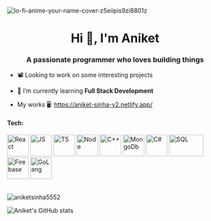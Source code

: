 
![lo-fi-anime-your-name-cover-z5eiipis9zi8801z](https://github.com/aniketsinha5552/aniketsinha5552/assets/104712880/e4561587-2789-4b25-b533-4394ed20cfa0)

<h1 align="center">Hi 👋, I'm Aniket</h1>
<h3 align="center">A passionate programmer who loves building things</h3>


- 📽️ Looking to work on some interesting projects

- 🌱 I’m currently learning **Full Stack Development**
  
- My works 🖥️: https://aniket-sinha-v2.netlify.app/

<div style={{margin:0}}>
<h4>Tech:</h4>
<span><img height=50 width=50 src="https://upload.wikimedia.org/wikipedia/commons/thumb/a/a7/React-icon.svg/2300px-React-icon.svg.png" alt="React"/></span>
<span><img height=50 width=50 src="https://upload.wikimedia.org/wikipedia/commons/thumb/6/6a/JavaScript-logo.png/800px-JavaScript-logo.png" alt="JS"/></span>
<span><img height=50 width=50 src="https://www.svgrepo.com/show/374144/typescript.svg" alt="TS"/></span>
<span><img height=50 width=50 src="https://seeklogo.com/images/N/nodejs-logo-FBE122E377-seeklogo.com.png" alt="Node"/></span>
<span><img height=50 width=50 src="https://prepinsta.com/wp-content/uploads/2021/10/OOps-in-c-programming.webp" alt="C++"/></span>
<span><img height=50 width=50 src="https://images.crunchbase.com/image/upload/c_lpad,h_256,w_256,f_auto,q_auto:eco,dpr_1/erkxwhl1gd48xfhe2yld" alt="MongoDb"/></span>
<span><img  height=50 width=50 src="https://images.ctfassets.net/23aumh6u8s0i/1IKVNqiLhNURzZXp652sEu/4379cfba19f0e19873af6074d3017f70/csharp" alt="C#"/></span>
<span><img height=50 width=80 src="https://upload.wikimedia.org/wikipedia/commons/8/87/Sql_data_base_with_logo.png" alt="SQL"/></span>
<span><img height=50 width=50 src="https://cdn.iconscout.com/icon/free/png-256/free-firebase-3628772-3030134.png" alt="Firebase"/></span>
<span><img height=50 width=50 src="https://go.dev/blog/go-brand/Go-Logo/PNG/Go-Logo_Blue.png" alt="GoLang"/></span>
  

  



</div>

<br>
<p><img align="center" src="https://github-readme-stats.vercel.app/api/top-langs?username=aniketsinha5552&show_icons=true&locale=en" alt="aniketsinha5552" /></p>

![Aniket's GitHub stats](https://github-readme-stats.vercel.app/api?username=aniketsinha5552&theme=dark&show_icons=true)


